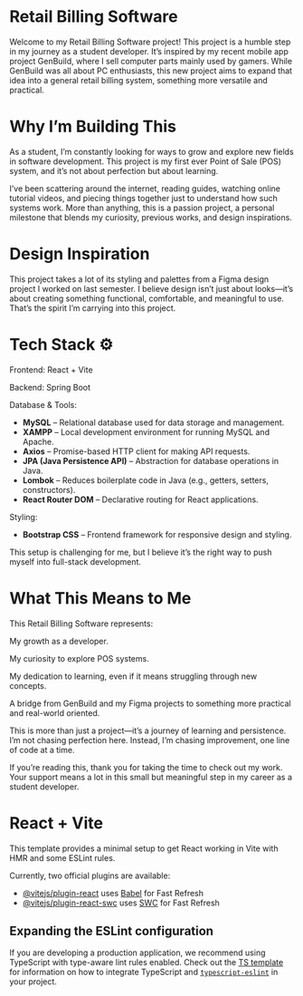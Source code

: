 # Retail Billing Software 

Welcome to my Retail Billing Software project!
This project is a humble step in my journey as a student developer. It’s inspired by my recent mobile app project GenBuild, where I sell computer parts mainly used by gamers. While GenBuild was all about PC enthusiasts, this new project aims to expand that idea into a general retail billing system, something more versatile and practical.

# Why I’m Building This 

As a student, I’m constantly looking for ways to grow and explore new fields in software development. This project is my first ever Point of Sale (POS) system, and it’s not about perfection but about learning.

I’ve been scattering around the internet, reading guides, watching online tutorial videos, and piecing things together just to understand how such systems work. More than anything, this is a passion project, a personal milestone that blends my curiosity, previous works, and design inspirations.

# Design Inspiration 

This project takes a lot of its styling and palettes from a Figma design project I worked on last semester. I believe design isn’t just about looks—it’s about creating something functional, comfortable, and meaningful to use. That’s the spirit I’m carrying into this project.

# Tech Stack ⚙

Frontend: React + Vite

Backend: Spring Boot 

Database & Tools: 
- **MySQL** – Relational database used for data storage and management.  
- **XAMPP** – Local development environment for running MySQL and Apache.  
- **Axios** – Promise-based HTTP client for making API requests.  
- **JPA (Java Persistence API)** – Abstraction for database operations in Java.  
- **Lombok** – Reduces boilerplate code in Java (e.g., getters, setters, constructors).
- **React Router DOM** – Declarative routing for React applications.   

Styling: 
- **Bootstrap CSS** – Frontend framework for responsive design and styling.

  
This setup is challenging for me, but I believe it’s the right way to push myself into full-stack development.

# What This Means to Me 

This Retail Billing Software represents:

My growth as a developer.

My curiosity to explore POS systems.

My dedication to learning, even if it means struggling through new concepts.

A bridge from GenBuild and my Figma projects to something more practical and real-world oriented.


This is more than just a project—it’s a journey of learning and persistence. I’m not chasing perfection here. Instead, I’m chasing improvement, one line of code at a time.

If you’re reading this, thank you for taking the time to check out my work. Your support means a lot in this small but meaningful step in my career as a student developer.



# React + Vite

This template provides a minimal setup to get React working in Vite with HMR and some ESLint rules.

Currently, two official plugins are available:

- [@vitejs/plugin-react](https://github.com/vitejs/vite-plugin-react/blob/main/packages/plugin-react) uses [Babel](https://babeljs.io/) for Fast Refresh
- [@vitejs/plugin-react-swc](https://github.com/vitejs/vite-plugin-react/blob/main/packages/plugin-react-swc) uses [SWC](https://swc.rs/) for Fast Refresh

## Expanding the ESLint configuration

If you are developing a production application, we recommend using TypeScript with type-aware lint rules enabled. Check out the [TS template](https://github.com/vitejs/vite/tree/main/packages/create-vite/template-react-ts) for information on how to integrate TypeScript and [`typescript-eslint`](https://typescript-eslint.io) in your project.
